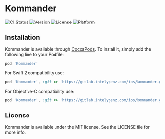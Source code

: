 # Kommander

[![CI Status](http://img.shields.io/travis/intelygenz/Kommander-iOS.svg?style=flat)](https://travis-ci.org/intelygenz/Kommander-iOS)
[![Version](https://img.shields.io/cocoapods/v/Kommander.svg?style=flat)](http://cocoapods.org/pods/Kommander)
[![License](https://img.shields.io/cocoapods/l/Kommander.svg?style=flat)](http://cocoapods.org/pods/Kommander)
[![Platform](https://img.shields.io/cocoapods/p/Kommander.svg?style=flat)](http://cocoapods.org/pods/Kommander)

## Installation

Kommander is available through [CocoaPods](http://cocoapods.org). To install
it, simply add the following line to your Podfile:

```ruby
pod 'Kommander'
```

For Swift 2 compatibility use:

```ruby
pod 'Kommander', :git => 'https://gitlab.intelygenz.com/ios/kommander.git', :tag => 'swift2'
```

For Objective-C compatibility use:

```ruby
pod 'Kommander', :git => 'https://gitlab.intelygenz.com/ios/kommander.git', :tag => '0.2.2-objc'
```

## License

Kommander is available under the MIT license. See the LICENSE file for more info.
